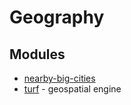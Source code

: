 # Geography

## Modules

* [nearby-big-cities](https://www.npmjs.com/package/nearby-big-cities)
* [turf](https://github.com/Turfjs/turf) - geospatial engine
